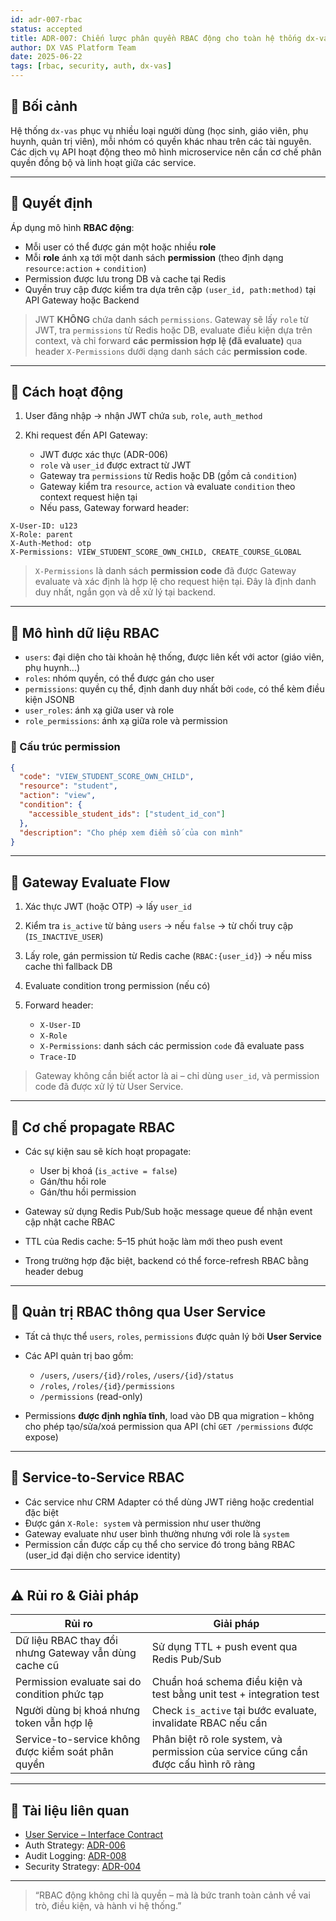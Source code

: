 ```yaml
---
id: adr-007-rbac
status: accepted
title: ADR-007: Chiến lược phân quyền RBAC động cho toàn hệ thống dx-vas
author: DX VAS Platform Team
date: 2025-06-22
tags: [rbac, security, auth, dx-vas]
---
```


## 📌 Bối cảnh

Hệ thống `dx-vas` phục vụ nhiều loại người dùng (học sinh, giáo viên, phụ huynh, quản trị viên), mỗi nhóm có quyền khác nhau trên các tài nguyên. Các dịch vụ API hoạt động theo mô hình microservice nên cần cơ chế phân quyền đồng bộ và linh hoạt giữa các service.

---

## 🧠 Quyết định

Áp dụng mô hình **RBAC động**:

* Mỗi user có thể được gán một hoặc nhiều **role**
* Mỗi **role** ánh xạ tới một danh sách **permission** (theo định dạng `resource:action` + `condition`)
* Permission được lưu trong DB và cache tại Redis
* Quyền truy cập được kiểm tra dựa trên cặp `(user_id, path:method)` tại API Gateway hoặc Backend

> JWT **KHÔNG** chứa danh sách `permissions`. Gateway sẽ lấy `role` từ JWT, tra `permissions` từ Redis hoặc DB, evaluate điều kiện dựa trên context, và chỉ forward **các permission hợp lệ (đã evaluate)** qua header `X-Permissions` dưới dạng danh sách các **permission code**.

---

## 🔐 Cách hoạt động

1. User đăng nhập → nhận JWT chứa `sub`, `role`, `auth_method`
2. Khi request đến API Gateway:

   * JWT được xác thực (ADR-006)
   * `role` và `user_id` được extract từ JWT
   * Gateway tra `permissions` từ Redis hoặc DB (gồm cả `condition`)
   * Gateway kiểm tra `resource`, `action` và evaluate `condition` theo context request hiện tại
   * Nếu pass, Gateway forward header:

```http
X-User-ID: u123
X-Role: parent
X-Auth-Method: otp
X-Permissions: VIEW_STUDENT_SCORE_OWN_CHILD, CREATE_COURSE_GLOBAL
```

> `X-Permissions` là danh sách **permission code** đã được Gateway evaluate và xác định là hợp lệ cho request hiện tại. Đây là định danh duy nhất, ngắn gọn và dễ xử lý tại backend.


---

## 🧩 Mô hình dữ liệu RBAC

* `users`: đại diện cho tài khoản hệ thống, được liên kết với actor (giáo viên, phụ huynh...)
* `roles`: nhóm quyền, có thể được gán cho user
* `permissions`: quyền cụ thể, định danh duy nhất bởi `code`, có thể kèm điều kiện JSONB
* `user_roles`: ánh xạ giữa user và role
* `role_permissions`: ánh xạ giữa role và permission

### 🧱 Cấu trúc permission

```json
{
  "code": "VIEW_STUDENT_SCORE_OWN_CHILD",
  "resource": "student",
  "action": "view",
  "condition": {
    "accessible_student_ids": ["student_id_con"]
  },
  "description": "Cho phép xem điểm số của con mình"
}
```

---

## 🧩 Gateway Evaluate Flow

1. Xác thực JWT (hoặc OTP) → lấy `user_id`
2. Kiểm tra `is_active` từ bảng `users` → nếu `false` → từ chối truy cập (`IS_INACTIVE_USER`)
3. Lấy role, gán permission từ Redis cache (`RBAC:{user_id}`) → nếu miss cache thì fallback DB
4. Evaluate condition trong permission (nếu có)
5. Forward header:

   * `X-User-ID`
   * `X-Role`
   * `X-Permissions`: danh sách các permission `code` đã evaluate pass
   * `Trace-ID`

> Gateway không cần biết actor là ai – chỉ dùng `user_id`, và permission code đã được xử lý từ User Service.

---

## 🔧 Cơ chế propagate RBAC

* Các sự kiện sau sẽ kích hoạt propagate:

  * User bị khoá (`is_active = false`)
  * Gán/thu hồi role
  * Gán/thu hồi permission
* Gateway sử dụng Redis Pub/Sub hoặc message queue để nhận event cập nhật cache RBAC
* TTL của Redis cache: 5–15 phút hoặc làm mới theo push event
* Trong trường hợp đặc biệt, backend có thể force-refresh RBAC bằng header debug

---

## 🧩 Quản trị RBAC thông qua User Service

* Tất cả thực thể `users`, `roles`, `permissions` được quản lý bởi **User Service**
* Các API quản trị bao gồm:

  * `/users`, `/users/{id}/roles`, `/users/{id}/status`
  * `/roles`, `/roles/{id}/permissions`
  * `/permissions` (read-only)
* Permissions **được định nghĩa tĩnh**, load vào DB qua migration – không cho phép tạo/sửa/xoá permission qua API (chỉ `GET /permissions` được expose)

---

## 🧭 Service-to-Service RBAC

* Các service như CRM Adapter có thể dùng JWT riêng hoặc credential đặc biệt
* Được gán `X-Role: system` và permission như user thường
* Gateway evaluate như user bình thường nhưng với role là `system`
* Permission cần được cấp cụ thể cho service đó trong bảng RBAC (user\_id đại diện cho service identity)

---

## ⚠️ Rủi ro & Giải pháp

| Rủi ro                                                | Giải pháp                                                                          |
| ----------------------------------------------------- | ---------------------------------------------------------------------------------- |
| Dữ liệu RBAC thay đổi nhưng Gateway vẫn dùng cache cũ | Sử dụng TTL + push event qua Redis Pub/Sub                                         |
| Permission evaluate sai do condition phức tạp         | Chuẩn hoá schema điều kiện và test bằng unit test + integration test               |
| Người dùng bị khoá nhưng token vẫn hợp lệ             | Check `is_active` tại bước evaluate, invalidate RBAC nếu cần                       |
| Service-to-service không được kiểm soát phân quyền    | Phân biệt rõ role system, và permission của service cũng cần được cấu hình rõ ràng |

---

## 📎 Tài liệu liên quan

* [User Service – Interface Contract](../interfaces/user-service-interface-contract.md)
* Auth Strategy: [ADR-006](./adr-006-auth-strategy.md)
* Audit Logging: [ADR-008](./adr-008-audit-logging.md)
* Security Strategy: [ADR-004](./adr-004-security.md)

---

> “RBAC động không chỉ là quyền – mà là bức tranh toàn cảnh về vai trò, điều kiện, và hành vi hệ thống.”
